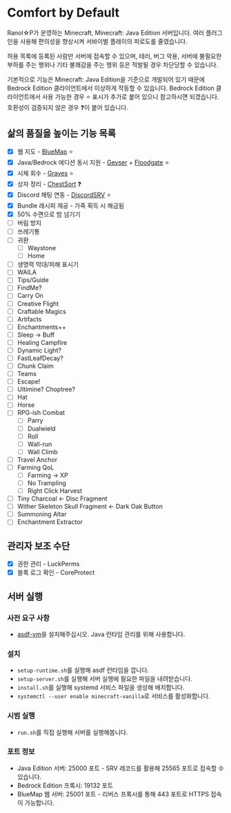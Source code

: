 # Comfort by Default

Ranol☆P가 운영하는 Minecraft, Minecraft: Java Edition 서버입니다.
여러 플러그인을 사용해 편의성을 향상시켜 서바이벌 플레이의 피로도를 줄였습니다.

허용 목록에 등록된 사람만 서버에 접속할 수 있으며,
테러, 버그 악용, 서버에 불필요한 부하를 주는 행위나 기타 불쾌감을 주는 행위 등은 적발될 경우 차단당할 수 있습니다.

기본적으로 기능은 Minecraft: Java Edition을 기준으로 개발되어 있기 때문에
Bedrock Edition 클라이언트에서 이상하게 작동할 수 있습니다.
Bedrock Edition 클라이언트에서 사용 가능한 경우 :star: 표시가 추가로 붙어 있으니 참고하시면 되겠습니다.
호환성이 검증되지 않은 경우 :question:이 붙어 있습니다.

## 삶의 품질을 높이는 기능 목록

- [x] 웹 지도 - [BlueMap](https://www.spigotmc.org/resources/bluemap.83557/) :star:
- [x] Java/Bedrock 에디션 동시 지원 - [Geyser](https://github.com/GeyserMC/Geyser) + [Floodgate](https://github.com/GeyserMC/Floodgate) :star:
- [x] 시체 회수 - [Graves](https://www.spigotmc.org/resources/graves.74208/) :star:
- [x] 상자 정리 - [ChestSort](https://www.spigotmc.org/resources/chestsort-api.59773/) :question:
- [x] Discord 채팅 연동 - [DiscordSRV](https://www.spigotmc.org/resources/discordsrv.18494/) :star:
- [x] Bundle 레시피 제공 - 가죽 획득 시 해금됨
- [x] 50% 수면으로 밤 넘기기
- [ ] 버림 방지
- [ ] 쓰레기통
- [ ] 귀환
  - [ ] Waystone
  - [ ] Home
- [ ] 생명력 막대/피해 표시기
- [ ] WAILA
- [ ] Tips/Guide
- [ ] FindMe?
- [ ] Carry On
- [ ] Creative Flight
- [ ] Craftable Magics
- [ ] Artifacts
- [ ] Enchantments++
- [ ] Sleep -> Buff
- [ ] Healing Campfire
- [ ] Dynamic Light?
- [ ] FastLeafDecay?
- [ ] Chunk Claim
- [ ] Teams
- [ ] Escape!
- [ ] Ultimine? Choptree?
- [ ] Hat
- [ ] Horse
- [ ] RPG-ish Combat
  - [ ] Parry
  - [ ] Dualwield
  - [ ] Roll
  - [ ] Wall-run
  - [ ] Wall Climb
- [ ] Travel Anchor
- [ ] Farming QoL
  - [ ] Farming -> XP
  - [ ] No Trampling
  - [ ] Right Click Harvest
- [ ] Tiny Charcoal <- Disc Fragment
- [ ] Wither Skeleton Skull Fragment <- Dark Oak Button
- [ ] Summoning Altar
- [ ] Enchantment Extractor

## 관리자 보조 수단

- [x] 권한 관리 - LuckPerms
- [x] 블록 로그 확인 - CoreProtect

## 서버 실행

### 사전 요구 사항

- [asdf-vm](https://asdf-vm.com/)을 설치해주십시오. Java 런타임 관리를 위해 사용합니다.

### 설치

- `setup-runtime.sh`를 실행해 asdf 런타임을 깝니다.
- `setup-server.sh`를 실행해 서버 실행에 필요한 파일을 내려받습니다.
- `install.sh`를 실행해 systemd 서비스 파일을 생성해 배치합니다.
- `systemctl --user enable minecraft-vanilla`로 서비스를 활성화합니다.

### 시범 실행

- `run.sh`를 직접 실행해 서버를 실행해봅니다.

### 포트 정보

- Java Edition 서버: 25000 포트 - SRV 레코드를 활용해 25565 포트로 접속할 수 있습니다.
- Bedrock Edition 프록시: 19132 포트
- BlueMap 웹 서버: 25001 포트 - 리버스 프록시를 통해 443 포트로 HTTPS 접속이 가능합니다.
